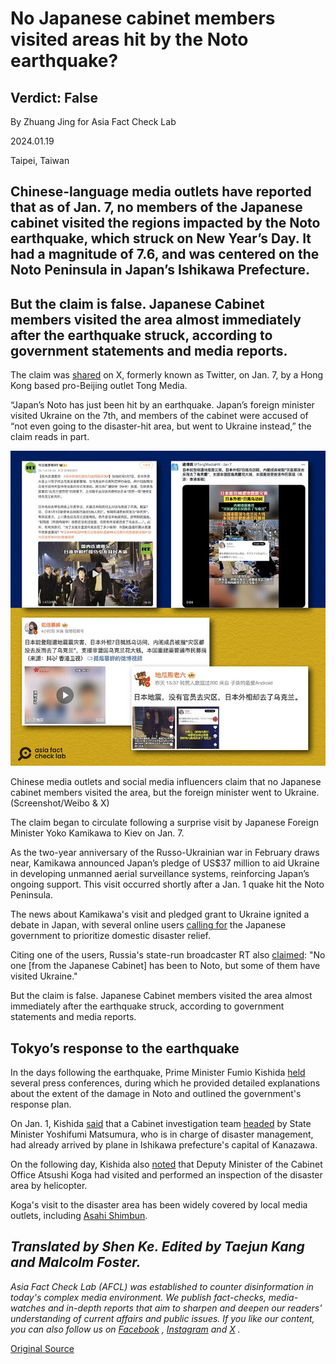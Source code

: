 # No Japanese cabinet members visited areas hit by the Noto earthquake?

## Verdict: False

By Zhuang Jing for Asia Fact Check Lab

2024.01.19

Taipei, Taiwan

## Chinese-language media outlets have reported that as of Jan. 7, no members of the Japanese cabinet visited the regions impacted by the Noto earthquake, which struck on New Year’s Day. It had a magnitude of 7.6, and was centered on the Noto Peninsula in Japan’s Ishikawa Prefecture.

## But the claim is false. Japanese Cabinet members visited the area almost immediately after the earthquake struck, according to government statements and media reports.

The claim was [shared](https://web.archive.org/web/20240117071254/https://twitter.com/TongMediaHK/status/1743932778927022374) on X, formerly known as Twitter, on Jan. 7, by a Hong Kong based pro-Beijing outlet Tong Media.

“Japan’s Noto has just been hit by an earthquake. Japan’s foreign minister visited Ukraine on the 7th, and members of the cabinet were accused of “not even going to the disaster-hit area, but went to Ukraine instead,” the claim reads in part.

![1.png](images/ETSRP6SJI2ETQDE3CIFJLE4YL4.png)

Chinese media outlets and social media influencers claim that no Japanese cabinet members visited the area, but the foreign minister went to Ukraine. (Screenshot/Weibo & X)

The claim began to circulate following a surprise visit by Japanese Foreign Minister Yoko Kamikawa to Kiev on Jan. 7.

As the two-year anniversary of the Russo-Ukrainian war in February draws near, Kamikawa announced Japan’s pledge of US$37 million to aid Ukraine in developing unmanned aerial surveillance systems, reinforcing Japan’s ongoing support. This visit occurred shortly after a Jan. 1 quake hit the Noto Peninsula.

The news about Kamikawa's visit and pledged grant to Ukraine ignited a debate in Japan, with several online users [calling for](https://twitter.com/Kamikawa_Yoko) the Japanese government to prioritize domestic disaster relief.

Citing one of the users, Russia's state-run broadcaster RT also [claimed](https://weibo.com/6244553417/NAQ5Uu905?refer_flag=1001030103_): "No one [from the Japanese Cabinet] has been to Noto, but some of them have visited Ukraine."

But the claim is false. Japanese Cabinet members visited the area almost immediately after the earthquake struck, according to government statements and media reports.

## Tokyo’s response to the earthquake

In the days following the earthquake, Prime Minister Fumio Kishida [held](https://japan.kantei.go.jp/tag/0088.html) several press conferences, during which he provided detailed explanations about the extent of the damage in Noto and outlined the government's response plan.

On Jan. 1, Kishida [said](https://japan.kantei.go.jp/101_kishida/statement/202401/01kaiken.html) that a Cabinet investigation team [headed](https://www.kantei.go.jp/jp/101_kishida/meibo/daijin/matsumura_yoshifumi.html) by State Minister Yoshifumi Matsumura, who is in charge of disaster management, had already arrived by plane in Ishikawa prefecture's capital of Kanazawa.

On the following day, Kishida also [noted](https://www.kantei.go.jp/jp/101_kishida/actions/202401/02kaigi.html) that Deputy Minister of the Cabinet Office Atsushi Koga had visited and performed an inspection of the disaster area by helicopter.

Koga's visit to the disaster area has been widely covered by local media outlets, including [Asahi Shimbun](https://www.asahi.com/articles/ASS12031YS11UTFK00P.html).

## *Translated by Shen Ke. Edited by Taejun Kang and Malcolm Foster.*

*Asia Fact Check Lab (AFCL) was established to counter disinformation in today's complex media environment. We publish fact-checks, media-watches and in-depth reports that aim to sharpen and deepen our readers' understanding of current affairs and public issues. If you like our content, you can also follow us on*   [*Facebook*](https://www.facebook.com/asiafactchecklabcn)  *,*   [*Instagram*](https://www.instagram.com/asiafactchecklab/)   *and*   [*X*](https://twitter.com/AFCL_eng)  *.*



[Original Source](https://www.rfa.org/english/news/afcl/fact-check-japan-quake-01192024144525.html)